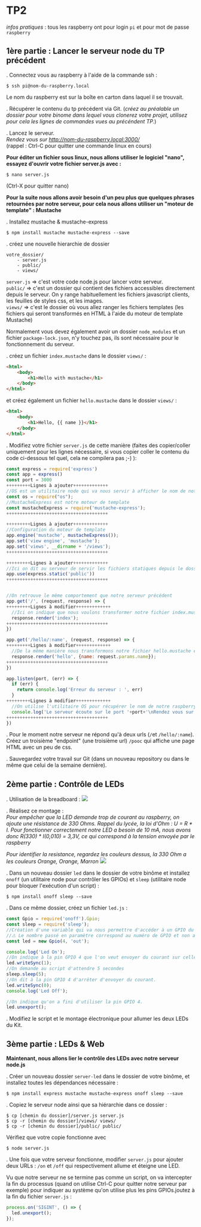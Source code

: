 TP2
===
_infos pratiques_ : tous les raspberry ont pour login `pi` et pour mot de passe `raspberry`

1ère partie : Lancer le serveur node du TP précédent
----------------------------------------------------
. Connectez vous au raspberry à l'aide de la commande ssh :  

```
$ ssh pi@nom-du-raspberry.local
```  
Le nom du raspberry est sur la boîte en carton dans laquel il se trouvait. 

. Récupérer le contenu du tp précédent via Git. (_créez au préalable un dossier pour votre binome dans lequel vous clonerez votre projet, utilisez pour cela les lignes de commandes vues au précéndent TP._)

. Lancez le serveur.  
_Rendez vous sur http://nom-du-raspberry.local:3000/_  
(rappel : Ctrl-C pour quitter une commande linux en cours)

**Pour éditer un fichier sous linux, nous allons utiliser le logiciel "nano", essayez d'ouvrir votre fichier server.js avec :**

```
$ nano server.js
```
(Ctrl-X pour quitter nano)

**Pour la suite nous allons avoir besoin d'un peu plus que quelques phrases retournées par notre serveur, pour cela nous allons utiliser un "moteur de template" : Mustache**  

. Installez mustache & mustache-express 

```
$ npm install mustache mustache-express --save
```

. créez une nouvelle hierarchie de dossier

```
votre_dossier/
	- server.js
	- public/ 
 	- views/ 
```
`server.js` => c'est votre code node.js pour lancer votre serveur.  
`public/` => c'est un dossier qui contient des fichiers accessibles directement depuis le serveur. On y range habituellement les fichiers javascript clients, les feuilles de styles css, et les images.  
`views/` => c'est le dossier où vous allez ranger les fichiers templates (les fichiers qui seront transformés en HTML à l'aide du moteur de template Mustache)  

Normalement vous devez également avoir un dossier `node_modules` et un fichier `package-lock.json`, n'y touchez pas, ils sont nécessaire pour le fonctionnement du serveur.

. créez un fichier `index.mustache` dans le dossier `views/` : 

```html
<html>
	<body>
		<h1>Hello with mustache</h1>
	</body>
</html>
```

et créez également un fichier `hello.mustache` dans le dossier `views/` : 

```html
<html>
	<body>
		<h1>Hello, {{ name }}</h1>
	</body>
</html>
```

. Modifiez votre fichier `server.js` de cette manière (faites des copier/coller uniquement pour les lignes nécessaire, si vous copier coller le contenu du code ci-dessous tel quel, cela ne compilera pas ;-) ): 

```js
const express = require('express')
const app = express()
const port = 3000
+++++++++Lignes à ajouter+++++++++++++
//OS est un utilitaire node qui va nous servir à afficher le nom de notre raspberry
const os = require("os");
//MustacheExpress est notre moteur de template
const mustacheExpress = require('mustache-express');
++++++++++++++++++++++++++++++++++++++

+++++++++Lignes à ajouter+++++++++++++
//Configuration du moteur de template
app.engine('mustache', mustacheExpress());
app.set('view engine', 'mustache');
app.set('views', __dirname + '/views');
++++++++++++++++++++++++++++++++++++++

+++++++++Lignes à ajouter+++++++++++++
//Ici on dit au serveur de servir les fichiers statiques depuis le dossier /public
app.use(express.static('public'))
++++++++++++++++++++++++++++++++++++++


//On retrouve le même comportement que notre serveur précédent
app.get('/', (request, response) => {
+++++++++Lignes à modifier+++++++++++++
  //Ici on indique que nous voulons transformer notre fichier index.mustache en HTML
  response.render('index');
++++++++++++++++++++++++++++++++++++++
})

app.get('/hello/:name', (request, response) => {
+++++++++Lignes à modifier+++++++++++++
  //De la même manière nous transformons notre fichier hello.mustache en HTML en passant des paramètres.
  response.render('hello', {name: request.params.name});
++++++++++++++++++++++++++++++++++++++
})

app.listen(port, (err) => {
  if (err) {
    return console.log('Erreur du serveur : ', err)
  }
+++++++++Lignes à modifier+++++++++++++
  //On utilise l'utilitaire OS pour récupérer le nom de notre raspberry.
  console.log('Le serveur écoute sur le port '+port+'\nRendez vous sur http://'+os.hostname()+'.local:'+port);
++++++++++++++++++++++++++++++++++++++
})
```

. Pour le moment notre serveur ne répond qu'à deux urls (`/`et `/hello/:name`). Créez un troisième "endpoint" (une troisième url) `/pooc` qui affiche une page HTML avec un peu de css.

. Sauvegardez votre travail sur Git (dans un nouveau repository ou dans le même que celui de la semaine dernière).

2ème partie : Contrôle de LEDs
------------------------------

. Utilisation de la breadboard : 
![](images/breadboard.png)

. Réalisez ce montage :  
_Pour empêcher que la LED demande trop de courant au raspberry, on ajoute une résistance de 330 Ohms. Rappel du lycée, la loi d'Ohm : U = R * I. Pour fonctionner correctement notre LED a besoin de 10 mA, nous avons donc R(330) * I(0,010) = 3,3V, ce qui correspond à la tension envoyée par le raspberry_  

_Pour identifier la resistance, regardez les couleurs dessus, la 330 Ohm a les couleurs Orange, Orange, Marron_
![](images/led-circuit.png)

. Dans un nouveau dossier `led` dans le dossier de votre binôme et installez `onoff` (un utilitaire node pour contrôler les GPIOs) et `sleep` (utilitaire node pour bloquer l'exécution d'un script) : 

```
$ npm install onoff sleep --save
```
 
. Dans ce même dossier, créez un fichier `led.js` : 

```js
const Gpio = require('onoff').Gpio;
const sleep = require('sleep');
//Création d'une variable qui va nous permettre d'accéder à un GPIO du raspberry  
//⚠️ Le nombre passé en paramètre correspond au numéro de GPIO et non au numéro de la pin.
const led = new Gpio(4, 'out');

console.log('Led On');
//On indique à la pin GPIO 4 que l'on veut envoyer du courant sur celle-ci
led.writeSync(1);
//On demande au script d'attendre 5 secondes
sleep.sleep(5);
//On dit à la pin GPIO 4 d'arrêter d'envoyer du courant.
led.writeSync(0);
console.log('Led Off');

//On indique qu'on a fini d'utiliser la pin GPIO 4.
led.unexport();
```

. Modifiez le script et le montage électronique pour allumer les deux LEDs du Kit.

3ème partie : LEDs & Web
------------------------
**Maintenant, nous allons lier le contrôle des LEDs avec notre serveur node.js**  

. Créer un nouveau dossier `server-led` dans le dossier de votre binôme, et installez toutes les dépendances nécessaire : 

```
$ npm install express mustache mustache-express onoff sleep --save
```

. Copiez le serveur node ainsi que sa hiérarchie dans ce dossier : 

```
$ cp [chemin du dossier]/server.js server.js
$ cp -r [chemin du dossier]/views/ views/
$ cp -r [chemin du dossier]/public/ public/
```
Vérifiez que votre copie fonctionne avec 

```
$ node server.js
```

. Une fois que votre serveur fonctionne, modifier `server.js` pour ajouter deux URLs : `/on` et `/off` qui respectivement allume et éteigne une LED.  

Vu que notre serveur ne se termine pas comme un script, on va intercepter la fin du processus (quand on utilise Ctrl-C pour quitter notre serveur par exemple) pour indiquer au système qu'on utilise plus les pins GPIOs.joutez à la fin du fichier `server.js` :

```js
process.on('SIGINT', () => {
  led.unexport();
});
```
